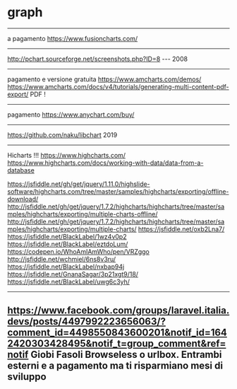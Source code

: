 # graph

<!-- Contenuto migrato da _docs/graph.txt -->

---------------------------------------------------
a pagamento
https://www.fusioncharts.com/

---------------------------------------------------

http://pchart.sourceforge.net/screenshots.php?ID=8  --- 2008

---------------------------------------------------

pagamento e versione gratuita
https://www.amcharts.com/demos/
https://www.amcharts.com/docs/v4/tutorials/generating-multi-content-pdf-export/   PDF !

---------------------------------------------------

pagamento
https://www.anychart.com/buy/

---------------------------------------------------

https://github.com/naku/libchart  2019

---------------------------------------------------

Hicharts    !!!
https://www.highcharts.com/
https://www.highcharts.com/docs/working-with-data/data-from-a-database

https://jsfiddle.net/gh/get/jquery/1.11.0/highslide-software/highcharts.com/tree/master/samples/highcharts/exporting/offline-download/
http://jsfiddle.net/gh/get/jquery/1.7.2/highcharts/highcharts/tree/master/samples/highcharts/exporting/multiple-charts-offline/
http://jsfiddle.net/gh/get/jquery/1.7.2/highcharts/highcharts/tree/master/samples/highcharts/exporting/multiple-charts/
https://jsfiddle.net/oxb2Lna7/
https://jsfiddle.net/BlackLabel/1wz4v0p2
https://jsfiddle.net/BlackLabel/eztdoLum/
https://codepen.io/WhoAmIAmWho/pen/VRZggo
http://jsfiddle.net/wchmiel/6ns8v3ru/
https://jsfiddle.net/BlackLabel/nxbap94j
https://jsfiddle.net/GnanaSagar/3p21xgt9/18/
https://jsfiddle.net/BlackLabel/uwg6c3yh/

---------------------------------------------------
https://www.facebook.com/groups/laravel.italia.devs/posts/4497992223656063/?comment_id=4498550843600201&notif_id=1642420303428495&notif_t=group_comment&ref=notif
Giobi Fasoli
Browseless o urlbox. Entrambi esterni e a pagamento ma ti risparmiano mesi di sviluppo
---------------------------------------------------



